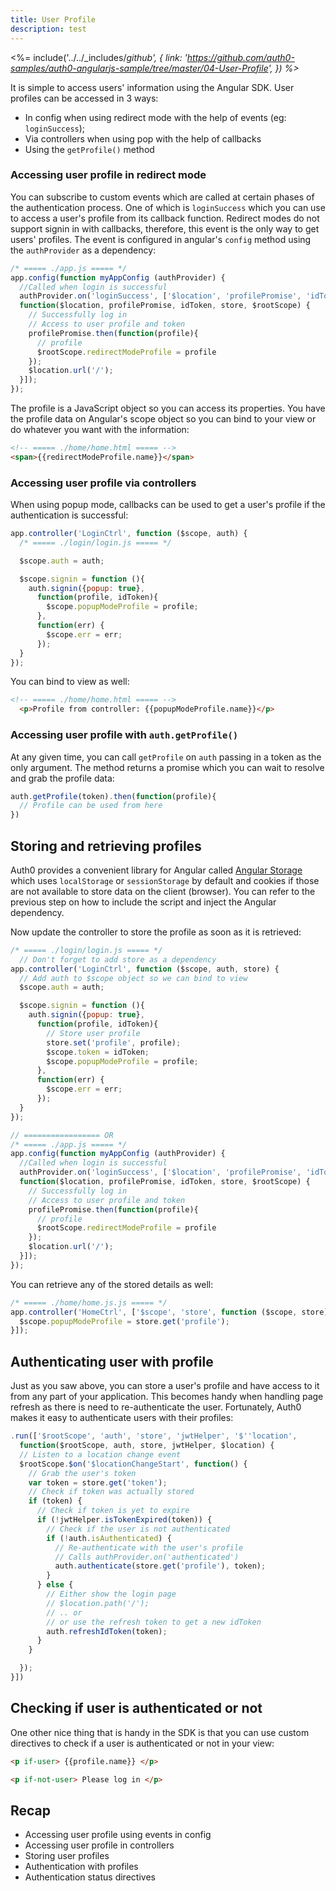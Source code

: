 ```yaml
---
title: User Profile
description: test
---
```


<%= include('../../_includes/_github', {
  link: 'https://github.com/auth0-samples/auth0-angularjs-sample/tree/master/04-User-Profile',
}) %>_

It is simple to access users' information using the Angular SDK. User profiles can be accessed in 3 ways:

- In config when using redirect mode with the help of events (eg: `loginSuccess`);
- Via controllers when using pop with the help of callbacks
- Using the `getProfile()` method

### Accessing user profile in redirect mode

You can subscribe to custom events which are called at certain phases of the authentication process. One of which is `loginSuccess` which you can use to access a user's profile from its callback function. Redirect modes do not support signin in with callbacks, therefore, this event is the only way to get users' profiles. The event is configured in angular's `config` method using the `authProvider` as a dependency:

```js
/* ===== ./app.js ===== */
app.config(function myAppConfig (authProvider) {
  //Called when login is successful
  authProvider.on('loginSuccess', ['$location', 'profilePromise', 'idToken', 'store', '$rootScope',
  function($location, profilePromise, idToken, store, $rootScope) {
    // Successfully log in
    // Access to user profile and token
    profilePromise.then(function(profile){
      // profile
      $rootScope.redirectModeProfile = profile
    });
    $location.url('/');
  }]);
});
```

The profile is a JavaScript object so you can access its properties. You have the profile data on Angular's scope object so you can bind to your view or do whatever you want with the information:

```html
<!-- ===== ./home/home.html ===== -->
<span>{{redirectModeProfile.name}}</span>
```
### Accessing user profile via controllers

When using popup mode, callbacks can be used to get a user's profile if the authentication is successful:
```js
app.controller('LoginCtrl', function ($scope, auth) {
  /* ===== ./login/login.js ===== */

  $scope.auth = auth;

  $scope.signin = function (){
    auth.signin({popup: true},
      function(profile, idToken){
        $scope.popupModeProfile = profile;
      },
      function(err) {
        $scope.err = err;
      });
  }
});
```

You can bind to view as well:

```html
<!-- ===== ./home/home.html ===== -->
  <p>Profile from controller: {{popupModeProfile.name}}</p>
```

### Accessing user profile with `auth.getProfile()`

At any given time, you can call `getProfile` on `auth` passing in a token as the only argument. The method returns a promise which you can wait to resolve and grab the profile data:

```js
auth.getProfile(token).then(function(profile){
  // Profile can be used from here
})
```

## Storing and retrieving profiles
Auth0 provides a convenient library for Angular called [Angular Storage](https://github.com/auth0/angular-storage) which uses `localStorage` or `sessionStorage` by default and cookies if those are not available to store data on the client (browser). You can refer to the previous step on how to include the script and inject the Angular dependency.

Now update the controller to store the profile as soon as it is retrieved:

```js
/* ===== ./login/login.js ===== */
  // Don't forget to add store as a dependency
app.controller('LoginCtrl', function ($scope, auth, store) {
  // Add auth to $scope object so we can bind to view
  $scope.auth = auth;

  $scope.signin = function (){
    auth.signin({popup: true},
      function(profile, idToken){
        // Store user profile
        store.set('profile', profile);
        $scope.token = idToken;
        $scope.popupModeProfile = profile;
      },
      function(err) {
        $scope.err = err;
      });
  }
});

// ================= OR
/* ===== ./app.js ===== */
app.config(function myAppConfig (authProvider) {
  //Called when login is successful
  authProvider.on('loginSuccess', ['$location', 'profilePromise', 'idToken', 'store', '$rootScope',
  function($location, profilePromise, idToken, store, $rootScope) {
    // Successfully log in
    // Access to user profile and token
    profilePromise.then(function(profile){
      // profile
      $rootScope.redirectModeProfile = profile
    });
    $location.url('/');
  }]);
});
```

You can retrieve any of the stored details as well:

```js
/* ===== ./home/home.js.js ===== */
app.controller('HomeCtrl', ['$scope', 'store', function ($scope, store){
  $scope.popupModeProfile = store.get('profile');
}]);
```

## Authenticating user with profile
Just as you saw above, you can store a user's profile and have access to it from any part of your application. This becomes handy when handling page refresh as there is need to re-authenticate the user. Fortunately, Auth0 makes it easy to authenticate users with their profiles:

```js
.run(['$rootScope', 'auth', 'store', 'jwtHelper', '$''location',
  function($rootScope, auth, store, jwtHelper, $location) {
  // Listen to a location change event
  $rootScope.$on('$locationChangeStart', function() {
    // Grab the user's token
    var token = store.get('token');
    // Check if token was actually stored
    if (token) {
      // Check if token is yet to expire
      if (!jwtHelper.isTokenExpired(token)) {
        // Check if the user is not authenticated
        if (!auth.isAuthenticated) {
          // Re-authenticate with the user's profile
          // Calls authProvider.on('authenticated')
          auth.authenticate(store.get('profile'), token);
        }
      } else {
        // Either show the login page
        // $location.path('/');
        // .. or
        // or use the refresh token to get a new idToken
        auth.refreshIdToken(token);
      }
    }

  });
}])
```

## Checking if user is authenticated or not
One other nice thing that is handy in the SDK is that you can use custom directives to check if a user is authenticated or not in your view:

```html
<p if-user> {{profile.name}} </p>
```

```html
<p if-not-user> Please log in </p>
```

## Recap

- Accessing user profile using events in config
- Accessing user profile in controllers
- Storing user profiles
- Authentication with profiles
- Authentication status directives
